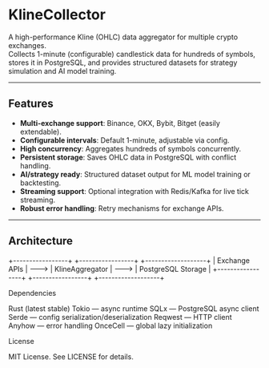 # KlineCollector

A high-performance Kline (OHLC) data aggregator for multiple crypto exchanges.  
Collects 1-minute (configurable) candlestick data for hundreds of symbols, stores it in PostgreSQL, and provides structured datasets for strategy simulation and AI model training.

---

## Features

- **Multi-exchange support**: Binance, OKX, Bybit, Bitget (easily extendable).  
- **Configurable intervals**: Default 1-minute, adjustable via config.  
- **High concurrency**: Aggregates hundreds of symbols concurrently.  
- **Persistent storage**: Saves OHLC data in PostgreSQL with conflict handling.  
- **AI/strategy ready**: Structured dataset output for ML model training or backtesting.  
- **Streaming support**: Optional integration with Redis/Kafka for live tick streaming.  
- **Robust error handling**: Retry mechanisms for exchange APIs.  

---

## Architecture

+-----------------+ +-----------------+ +-------------------+
| Exchange APIs | ---> | KlineAggregator | ---> | PostgreSQL Storage |
+-----------------+ +-----------------+ +-------------------+

Dependencies

Rust (latest stable)
Tokio — async runtime
SQLx — PostgreSQL async client
Serde — config serialization/deserialization
Reqwest — HTTP client
Anyhow — error handling
OnceCell — global lazy initialization

License

MIT License. See LICENSE for details.

